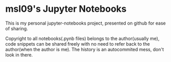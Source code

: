 # msl09's Jupyter Notebooks

This is my personal jupyter-notebooks project, presented on github for ease of
sharing.

Copyright to all notebooks(.pynb files) belongs to the author(usually
me), code snippets can be shared freely with no need to refer back to the
author(when the author is me). The history is an autocommited mess, don't look in there.

